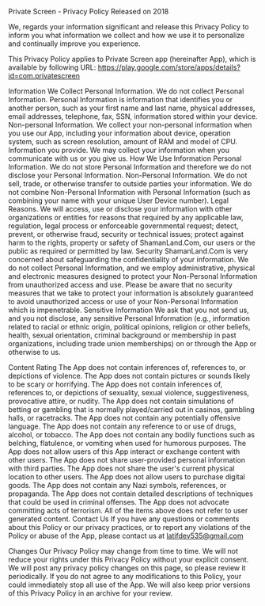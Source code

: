 Private Screen - Privacy Policy
Released on 2018

We, regards your information significant and release this Privacy Policy to inform you what information we collect and how we use it to personalize and continually improve you experience.

This Privacy Policy applies to Private Screen app (hereinafter App), which is available by following URL: https://play.google.com/store/apps/details?id=com.privatescreen

Information We Collect
Personal Information. We do not collect Personal Information. Personal Information is information that identifies you or another person, such as your first name and last name, physical addresses, email addresses, telephone, fax, SSN, information stored within your device.
Non-personal Information. We collect your non-personal information when you use our App, including your information about device, operation system, such as screen resolution, amount of RAM and model of CPU.
Information you provide. We may collect your information when you communicate with us or you give us.
How We Use Information
Personal Information. We do not store Personal Information and therefore we do not disclose your Personal Information.
Non-Personal Information. We do not sell, trade, or otherwise transfer to outside parties your information. We do not combine Non-Personal Information with Personal Information (such as combining your name with your unique User Device number).
Legal Reasons. We will access, use or disclose your information with other organizations or entities for reasons that required by any applicable law, regulation, legal process or enforceable governmental request; detect, prevent, or otherwise fraud, security or technical issues; protect against harm to the rights, property or safety of ShamanLand.Com, our users or the public as required or permitted by law.
Security
ShamanLand.Com is very concerned about safeguarding the confidentiality of your information. We do not collect Personal Information, and we employ administrative, physical and electronic measures designed to protect your Non-Personal Information from unauthorized access and use. Please be aware that no security measures that we take to protect your information is absolutely guaranteed to avoid unauthorized access or use of your Non-Personal Information which is impenetrable. Sensitive Information We ask that you not send us, and you not disclose, any sensitive Personal Information (e.g., information related to racial or ethnic origin, political opinions, religion or other beliefs, health, sexual orientation, criminal background or membership in past organizations, including trade union memberships) on or through the App or otherwise to us.

Content Rating
The App does not contain inferences of, references to, or depictions of violence.
The App does not contain pictures or sounds likely to be scary or horrifying.
The App does not contain inferences of, references to, or depictions of sexuality, sexual violence, suggestiveness, provocative attire, or nudity.
The App does not contain simulations of betting or gambling that is normally played/carried out in casinos, gambling halls, or racetracks.
The App does not contain any potentially offensive language.
The App does not contain any reference to or use of drugs, alcohol, or tobacco.
The App does not contain any bodily functions such as belching, flatulence, or vomiting when used for humorous purposes.
The App does not allow users of this App interact or exchange content with other users.
The App does not share user-provided personal information with third parties.
The App does not share the user's current physical location to other users.
The App does not allow users to purchase digital goods.
The App does not contain any Nazi symbols, references, or propaganda.
The App does not contain detailed descriptions of techniques that could be used in criminal offenses.
The App does not advocate committing acts of terrorism.
All of the items above does not refer to user generated content.
Contact Us
If you have any questions or comments about this Policy or our privacy practices, or to report any violations of the Policy or abuse of the App, please contact us at latifdev535@gmail.com

Changes
Our Privacy Policy may change from time to time. We will not reduce your rights under this Privacy Policy without your explicit consent. We will post any privacy policy changes on this page, so please review it periodically. If you do not agree to any modifications to this Policy, your could immediately stop all use of the App. We will also keep prior versions of this Privacy Policy in an archive for your review.
